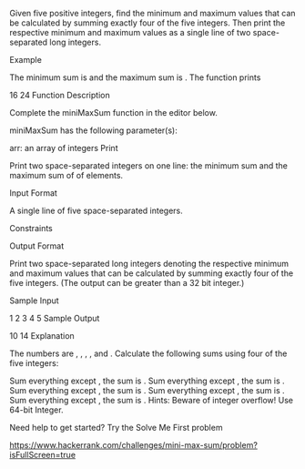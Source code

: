 Given five positive integers, find the minimum and maximum values that can be calculated by summing exactly four of the five integers. Then print the respective minimum and maximum values as a single line of two space-separated long integers.

Example

The minimum sum is  and the maximum sum is . The function prints

16 24
Function Description

Complete the miniMaxSum function in the editor below.

miniMaxSum has the following parameter(s):

arr: an array of  integers
Print

Print two space-separated integers on one line: the minimum sum and the maximum sum of  of  elements.

Input Format

A single line of five space-separated integers.

Constraints


Output Format

Print two space-separated long integers denoting the respective minimum and maximum values that can be calculated by summing exactly four of the five integers. (The output can be greater than a 32 bit integer.)

Sample Input

1 2 3 4 5
Sample Output

10 14
Explanation

The numbers are , , , , and . Calculate the following sums using four of the five integers:

Sum everything except , the sum is .
Sum everything except , the sum is .
Sum everything except , the sum is .
Sum everything except , the sum is .
Sum everything except , the sum is .
Hints: Beware of integer overflow! Use 64-bit Integer.

Need help to get started? Try the Solve Me First problem


https://www.hackerrank.com/challenges/mini-max-sum/problem?isFullScreen=true